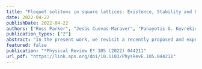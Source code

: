 ```yaml
---
title: "Floquet solitons in square lattices: Existence, Stability and Dynamics"
date: 2022-04-22
publishDate: 2022-04-22
authors: ["Ross Parker", "Jesús Cuevas-Maraver", "Panayotis G. Kevrekidis", "Alejandro Aceves"]
publication_types: ["2"]
abstract: "In the present work, we revisit a recently proposed and experimentally realized topological 2D lattice with periodically time-dependent interactions. We identify the fundamental solitons, previously observed in experiments and direct numerical simulations, as exact, exponentially localized, periodic in time solutions. This is done for a variety of phase-shift angles of the central nodes upon a period oscillation of the coupling strength. Subsequently, we perform a systematic Floquet stability analysis of the relevant structures. We analyze both their point and their continuous spectrum and find that the solutions are generically stable, aside from the possible emergence of complex quartets due to the collision of bands of continuous spectrum. The relevant instabilities become weaker as the lattice size gets larger. Finally, we also consider multi-soliton analogues of these Floquet states, inspired by the corresponding discrete nonlinear Schrödinger (DNLS) lattice. When exciting initially multiple sites in phase, we find that the solutions reflect the instability of their DNLS multi-soliton counterparts, while for configurations with multiple excited sites in alternating phases, the Floquet states are spectrally stable, again in analogy to their DNLS counterparts."
featured: false
publication: "*Physical Review E* 105 (2022) 044211"
url_pdf: "https://link.aps.org/doi/10.1103/PhysRevE.105.044211"
---
```


